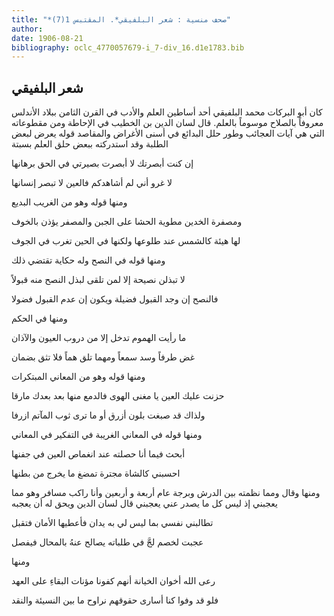 ```yaml
---
title: "*صحف منسية : شعر البلفيقي*. المقتبس 1(7)"
author: 
date: 1906-08-21
bibliography: oclc_4770057679-i_7-div_16.d1e1783.bib
---
```




##  شعر البلفيقي 


 كان  أبو البركات محمد البلفيقي  أحد  أساطين العلم والأدب في القرن الثامن ببلاد الأندلس معروفاً بالصلاح موسوماً بالعلم. قال لسان الدين بن الخطيب في الإحاطة ومن   مقطوعاته التي هي آيات العجائب وطور حلل البدائع في أسنى الأغراض والمقاصد قوله يعرض لبعض الطلبة وقد استدركته ببعض حلق العلم بسبتة 

 إن كنت أبصرتك لا أبصرت   بصيرتي في الحق برهانها  

 لا غرو أني لم أشاهدكم   فالعين لا تبصر إنسانها  

 ومنها قوله وهو من الغريب البديع 

 ومصفرة الخدين مطوية الحشا   على الجبن والمصفر يؤذن بالخوف  

 لها هيئة كالشمس عند طلوعها   ولكنها في الحين تغرب في الجوف  

 ومنها قوله في النصح وله حكاية تقتضي ذلك 

 لا تبذلن نصيحة إلا لمن   تلقى لبذل النصح منه قبولاً  

 فالنصح إن وجد القبول فضيلة   ويكون إن عدم القبول فضولا  

 ومنها في الحكم 

 ما رأيت الهموم تدخل إلا   من دروب العيون والآذان  

 غض طرفاً وسد سمعاً ومهما   تلق هماً فلا تثق بضمان  

 ومنها قوله وهو من المعاني المبتكرات 

 حزنت عليك العين يا مغنى الهوى   فالدمع منها بعد بعدك مارقا  

 ولذاك قد صبغت بلون أزرق   أو ما ترى ثوب المآتم ازرفا  

 ومنها قوله في المعاني الغريبة في التفكير في المعاني 

 أبحث فيما أنا حصلته   عند انغماص العين في جفنها  

 احسبني كالشاة مجترة   تمضغ ما يخرج من بطنها  

 ومنها وقال ومما نظمته بين الدرش وبرجة عام  أربعة  و  أربعين  وأنا راكب مسافر وهو مما يعجبني إذ ليس كل ما يصدر عني يعجبني قال لسان الدين ويحق له أن يعجبه 

 تطالبني نفسي بما ليس لي به   يدان فأعطيها الأمان فتقبل  

 عجبت لخصم لجَّ في طلباته   يصالح عنهُ بالمحال فيفصل  

  ومنها 

 رعى الله أخوان الخيانة أنهم   كفونا مؤنات البقاءِ على العهد  

 فلو قد وفوا كنا أسارى حقوقهم   نراوح ما بين النسيئة والنقد  
